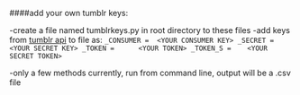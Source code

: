 ####add your own tumblr keys: 

-create a file named tumblrkeys.py in root directory to these files
-add keys from [tumblr api](http://www.tumblr.com/docs/en/api/v2) to file as:
`_CONSUMER =  <YOUR CONSUMER KEY>
_SECRET =     <YOUR SECRET KEY>
_TOKEN =      <YOUR TOKEN>
_TOKEN_S =    <YOUR SECRET TOKEN>`

-only a few methods currently, run from command line, output will be a .csv file
